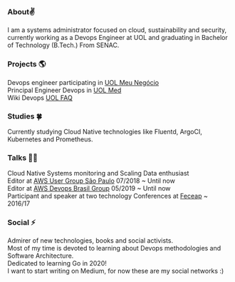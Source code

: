 ### About:v:
I am a systems administrator focused on cloud, sustainability and security, currently working as a Devops Engineer at UOL and graduating in Bachelor of Technology (B.Tech.) From SENAC.

### Projects :earth_americas:

Devops engineer participating in [UOL Meu Negócio](https://meunegocio.uol.com.br/) \
Principal Engineer Devops in [UOL Med](http://uolmed.com.br/) \
Wiki Devops [UOL FAQ](http://faq.uolhost.uol.com.br/)


### Studies :four_leaf_clover:	
Currently studying Cloud Native technologies like Fluentd, ArgoCI, Kubernetes and Prometheus.

### Talks :student:
Cloud Native Systems monitoring and Scaling Data enthusiast \
Editor at [AWS User Group São Paulo](https://www.meetup.com/pt-BR/awsusergroupsp/) 07/2018 ~ Until now \
Editor at [AWS Devops Brasil Group](https://www.meetup.com/pt-BR/AWS-DevOps-Brasil/) 05/2019 ~ Until now \
Participant and speaker at two technology Conferences at [Feceap](https://ceappedreira.org.br/atuacao/eventos/feceap/) ~ 2016/17

### Social :zap:
Admirer of new technologies, books and social activists. \
Most of my time is devoted to learning about Devops methodologies and Software Architecture. \
Dedicated to learning Go in 2020! \
I want to start writing on Medium, for now these are my social networks :)
